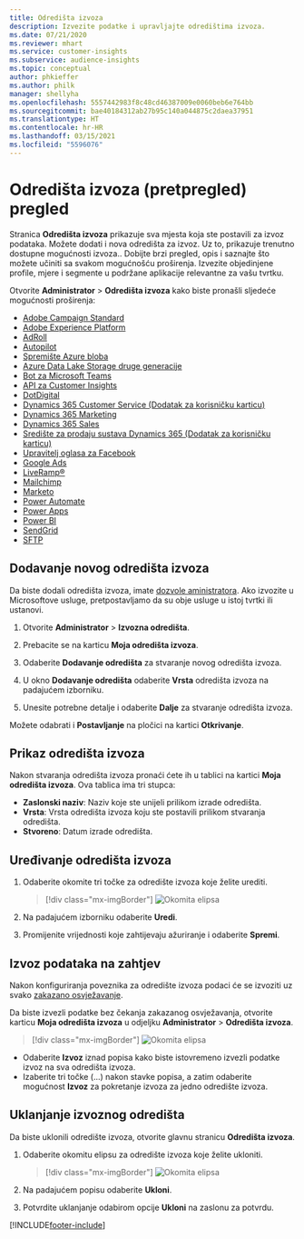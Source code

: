 ```yaml
---
title: Odredišta izvoza
description: Izvezite podatke i upravljajte odredištima izvoza.
ms.date: 07/21/2020
ms.reviewer: mhart
ms.service: customer-insights
ms.subservice: audience-insights
ms.topic: conceptual
author: phkieffer
ms.author: philk
manager: shellyha
ms.openlocfilehash: 5557442983f8c48cd46387009e0060beb6e764bb
ms.sourcegitcommit: bae40184312ab27b95c140a044875c2daea37951
ms.translationtype: HT
ms.contentlocale: hr-HR
ms.lasthandoff: 03/15/2021
ms.locfileid: "5596076"
---
```

# <a name="export-destinations-preview-overview"></a>Odredišta izvoza (pretpregled) pregled

Stranica **Odredišta izvoza** prikazuje sva mjesta koja ste postavili za izvoz podataka. Možete dodati i nova odredišta za izvoz. Uz to, prikazuje trenutno dostupne mogućnosti izvoza.. Dobijte brzi pregled, opis i saznajte što možete učiniti sa svakom mogućnošću proširenja. Izvezite objedinjene profile, mjere i segmente u podržane aplikacije relevantne za vašu tvrtku.

Otvorite **Administrator** > **Odredišta izvoza** kako biste pronašli sljedeće mogućnosti proširenja:

- [Adobe Campaign Standard](export-adobe-campaign-standard.md)
- [Adobe Experience Platform](export-adobe-experience-platform.md)
- [AdRoll](export-adroll.md)
- [Autopilot](export-autopilot.md)
- [Spremište Azure bloba](export-azure-blob-storage.md)
- [Azure Data Lake Storage druge generacije](export-azure-data-lake-storage-gen2.md)
- [Bot za Microsoft Teams](export-teams-bot.md)
- [API za Customer Insights](apis.md)
- [DotDigital](export-dotdigital.md)
- [Dynamics 365 Customer Service (Dodatak za korisničku karticu)](customer-card-add-in.md)
- [Dynamics 365 Marketing](export-dynamics365-marketing.md)
- [Dynamics 365 Sales](export-dynamics365-sales.md)
- [Središte za prodaju sustava Dynamics 365 (Dodatak za korisničku karticu)](customer-card-add-in.md)
- [Upravitelj oglasa za Facebook](export-facebook.md)
- [Google Ads](export-google-ads.md)
- [LiveRamp&reg;](export-liveramp.md)
- [Mailchimp](export-mailchimp.md)
- [Marketo](export-marketo.md)
- [Power Automate](export-power-automate.md)
- [Power Apps](export-power-apps.md)
- [Power BI](export-power-bi.md)
- [SendGrid](export-sendgrid.md)
- [SFTP](export-sftp.md)

## <a name="add-a-new-export-destination"></a>Dodavanje novog odredišta izvoza

Da biste dodali odredišta izvoza, imate [dozvole aministratora](permissions.md). Ako izvozite u Microsoftove usluge, pretpostavljamo da su obje usluge u istoj tvrtki ili ustanovi.

1. Otvorite **Administrator** > **Izvozna odredišta**.

1. Prebacite se na karticu **Moja odredišta izvoza**.

1. Odaberite **Dodavanje odredišta** za stvaranje novog odredišta izvoza.

1. U okno **Dodavanje odredišta** odaberite **Vrsta** odredišta izvoza na padajućem izborniku.

1. Unesite potrebne detalje i odaberite **Dalje** za stvaranje odredišta izvoza.

Možete odabrati i **Postavljanje** na pločici na kartici **Otkrivanje**.

## <a name="view-export-destinations"></a>Prikaz odredišta izvoza

Nakon stvaranja odredišta izvoza pronaći ćete ih u tablici na kartici **Moja odredišta izvoza**. Ova tablica ima tri stupca:

- **Zaslonski naziv**: Naziv koje ste unijeli prilikom izrade odredišta.
- **Vrsta**: Vrsta odredišta izvoza koju ste postavili prilikom stvaranja odredišta.
- **Stvoreno**: Datum izrade odredišta.

## <a name="edit-an-export-destination"></a>Uređivanje odredišta izvoza

1. Odaberite okomite tri točke za odredište izvoza koje želite urediti.

   > [!div class="mx-imgBorder"]
   > ![Okomita elipsa](media/export-destinations-page-ellipsis.png "Okomita elipsa")

1. Na padajućem izborniku odaberite **Uredi**.

1. Promijenite vrijednosti koje zahtijevaju ažuriranje i odaberite **Spremi**.

## <a name="export-data-on-demand"></a>Izvoz podataka na zahtjev

Nakon konfiguriranja poveznika za odredište izvoza podaci će se izvoziti uz svako [zakazano osvježavanje](system.md#schedule-tab).

Da biste izvezli podatke bez čekanja zakazanog osvježavanja, otvorite karticu **Moja odredišta izvoza** u odjeljku **Administrator** > **Odredišta izvoza**.

> [!div class="mx-imgBorder"]
> ![Okomita elipsa](media/export-destinations-page-ellipsis.png "Okomita elipsa")

- Odaberite **Izvoz** iznad popisa kako biste istovremeno izvezli podatke izvoz na sva odredišta izvoza.
- Izaberite tri točke (...) nakon stavke popisa, a zatim odaberite mogućnost **Izvoz** za pokretanje izvoza za jedno odredište izvoza.

## <a name="remove-an-export-destination"></a>Uklanjanje izvoznog odredišta

Da biste uklonili odredište izvoza, otvorite glavnu stranicu **Odredišta izvoza**.

1. Odaberite okomitu elipsu za odredište izvoza koje želite ukloniti.

   > [!div class="mx-imgBorder"]
   > ![Okomita elipsa](media/export-destinations-page-ellipsis.png "Okomita elipsa")

2. Na padajućem popisu odaberite **Ukloni**.

3. Potvrdite uklanjanje odabirom opcije **Ukloni** na zaslonu za potvrdu.


[!INCLUDE[footer-include](../includes/footer-banner.md)]